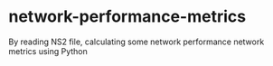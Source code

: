 # network-performance-metrics

By reading NS2 file, calculating some network performance network metrics using Python

